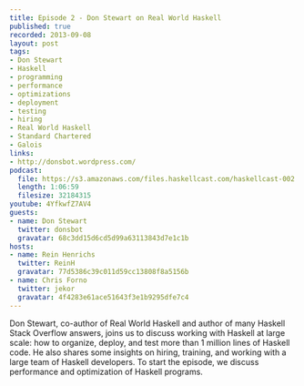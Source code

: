 ```yaml
--- 
title: Episode 2 - Don Stewart on Real World Haskell
published: true
recorded: 2013-09-08
layout: post
tags:
- Don Stewart
- Haskell
- programming
- performance
- optimizations
- deployment
- testing
- hiring
- Real World Haskell
- Standard Chartered
- Galois
links:
- http://donsbot.wordpress.com/
podcast:
  file: https://s3.amazonaws.com/files.haskellcast.com/haskellcast-002.mp3
  length: 1:06:59
  filesize: 32184315
youtube: 4YfkwfZ7AV4
guests:
- name: Don Stewart
  twitter: donsbot
  gravatar: 68c3dd15d6cd5d99a63113843d7e1c1b
hosts:
- name: Rein Henrichs
  twitter: ReinH
  gravatar: 77d5386c39c011d59cc13808f8a5156b
- name: Chris Forno
  twitter: jekor
  gravatar: 4f4283e61ace51643f3e1b9295dfe7c4
---
```

Don Stewart, co-author of Real World Haskell and author of many Haskell Stack Overflow answers, joins us to discuss working with Haskell at large scale: how to organize, deploy, and test more than 1 million lines of Haskell code. He also shares some insights on hiring, training, and working with a large team of Haskell developers. To start the episode, we discuss performance and optimization of Haskell programs.
